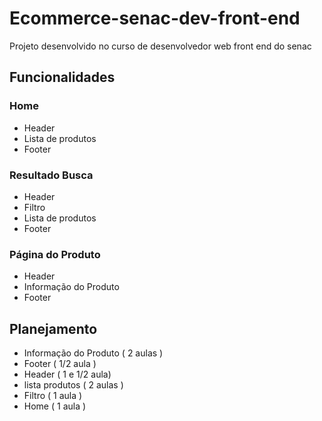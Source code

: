 # Ecommerce-senac-dev-front-end

Projeto desenvolvido no curso de desenvolvedor web front end do senac

## Funcionalidades

### Home
- Header
- Lista de produtos
- Footer

### Resultado Busca
- Header
- Filtro
- Lista de produtos
- Footer

### Página do Produto
- Header
- Informação do Produto
- Footer

## Planejamento

- Informação do Produto ( 2 aulas )
- Footer ( 1/2 aula )
- Header ( 1 e 1/2 aula)
- lista produtos ( 2 aulas )
- Filtro ( 1 aula )
- Home ( 1 aula )